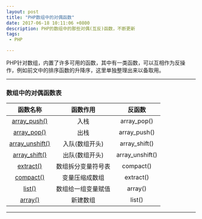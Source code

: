 ```yaml
---
layout: post
title: "PHP数组中的对偶函数"
date: 2017-06-18 10:11:06 +0800
description: PHP的数组中的那些对偶(互反)函数，不断更新
tags: 
 - PHP

---
```

PHP针对数组，内置了许多可用的函数，其中有一类函数，可以互相作为反操作，例如前文中的排序函数的升降序，这里单独整理出来以备取用。

***
### 数组中的对偶函数表

 | 函数名称       | 函数作用      |  反函数 |
 |:-----------------:|:--------------:|:---------------:|
 | [array_push()](http://php.net/manual/zh/function.array-push.php)       | 入栈      | array_pop() |
 | [array_pop()](http://php.net/manual/zh/function.array-pop.php)     | 出栈      | array_push() |
 | [array_unshift()](http://php.net/manual/zh/function.array-unshift.php)| 入队(数组开头)     | array_shift() |
 | [array_shift()](http://php.net/manual/zh/function.array-shift.php)       | 出队(数组开头)      | array_unshift() |
 | [extract()](http://php.net/manual/zh/function.extract.php)       | 数组拆分变量符号表      |compact() |
 | [compact()](http://php.net/manual/zh/function.compact.php)     | 变量压缩成数组      | extract() |
 | [list()](http://php.net/manual/zh/function.list.php)       | 数组给一组变量赋值     | array() |
 | [array()](http://php.net/manual/zh/function.array.php)  | 新建数组      | list() |

***
